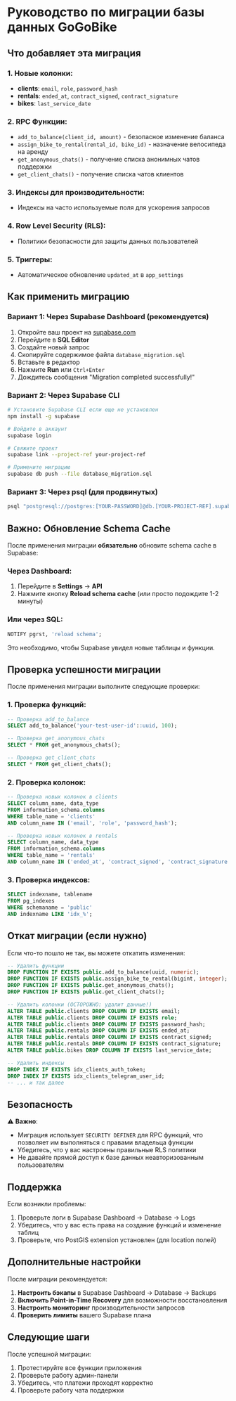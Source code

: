 # Руководство по миграции базы данных GoGoBike

## Что добавляет эта миграция

### 1. Новые колонки:
- **clients**: `email`, `role`, `password_hash`
- **rentals**: `ended_at`, `contract_signed`, `contract_signature`
- **bikes**: `last_service_date`

### 2. RPC Функции:
- `add_to_balance(client_id, amount)` - безопасное изменение баланса
- `assign_bike_to_rental(rental_id, bike_id)` - назначение велосипеда на аренду
- `get_anonymous_chats()` - получение списка анонимных чатов поддержки
- `get_client_chats()` - получение списка чатов клиентов

### 3. Индексы для производительности:
- Индексы на часто используемые поля для ускорения запросов

### 4. Row Level Security (RLS):
- Политики безопасности для защиты данных пользователей

### 5. Триггеры:
- Автоматическое обновление `updated_at` в `app_settings`

## Как применить миграцию

### Вариант 1: Через Supabase Dashboard (рекомендуется)

1. Откройте ваш проект на [supabase.com](https://supabase.com)
2. Перейдите в **SQL Editor**
3. Создайте новый запрос
4. Скопируйте содержимое файла `database_migration.sql`
5. Вставьте в редактор
6. Нажмите **Run** или `Ctrl+Enter`
7. Дождитесь сообщения "Migration completed successfully!"

### Вариант 2: Через Supabase CLI

```bash
# Установите Supabase CLI если еще не установлен
npm install -g supabase

# Войдите в аккаунт
supabase login

# Свяжите проект
supabase link --project-ref your-project-ref

# Примените миграцию
supabase db push --file database_migration.sql
```

### Вариант 3: Через psql (для продвинутых)

```bash
psql "postgresql://postgres:[YOUR-PASSWORD]@db.[YOUR-PROJECT-REF].supabase.co:5432/postgres" -f database_migration.sql
```

## Важно: Обновление Schema Cache

После применения миграции **обязательно** обновите schema cache в Supabase:

### Через Dashboard:
1. Перейдите в **Settings** → **API**
2. Нажмите кнопку **Reload schema cache** (или просто подождите 1-2 минуты)

### Или через SQL:
```sql
NOTIFY pgrst, 'reload schema';
```

Это необходимо, чтобы Supabase увидел новые таблицы и функции.

## Проверка успешности миграции

После применения миграции выполните следующие проверки:

### 1. Проверка функций:

```sql
-- Проверка add_to_balance
SELECT add_to_balance('your-test-user-id'::uuid, 100);

-- Проверка get_anonymous_chats
SELECT * FROM get_anonymous_chats();

-- Проверка get_client_chats
SELECT * FROM get_client_chats();
```

### 2. Проверка колонок:

```sql
-- Проверка новых колонок в clients
SELECT column_name, data_type 
FROM information_schema.columns 
WHERE table_name = 'clients' 
AND column_name IN ('email', 'role', 'password_hash');

-- Проверка новых колонок в rentals
SELECT column_name, data_type 
FROM information_schema.columns 
WHERE table_name = 'rentals' 
AND column_name IN ('ended_at', 'contract_signed', 'contract_signature');
```

### 3. Проверка индексов:

```sql
SELECT indexname, tablename 
FROM pg_indexes 
WHERE schemaname = 'public' 
AND indexname LIKE 'idx_%';
```

## Откат миграции (если нужно)

Если что-то пошло не так, вы можете откатить изменения:

```sql
-- Удалить функции
DROP FUNCTION IF EXISTS public.add_to_balance(uuid, numeric);
DROP FUNCTION IF EXISTS public.assign_bike_to_rental(bigint, integer);
DROP FUNCTION IF EXISTS public.get_anonymous_chats();
DROP FUNCTION IF EXISTS public.get_client_chats();

-- Удалить колонки (ОСТОРОЖНО: удалит данные!)
ALTER TABLE public.clients DROP COLUMN IF EXISTS email;
ALTER TABLE public.clients DROP COLUMN IF EXISTS role;
ALTER TABLE public.clients DROP COLUMN IF EXISTS password_hash;
ALTER TABLE public.rentals DROP COLUMN IF EXISTS ended_at;
ALTER TABLE public.rentals DROP COLUMN IF EXISTS contract_signed;
ALTER TABLE public.rentals DROP COLUMN IF EXISTS contract_signature;
ALTER TABLE public.bikes DROP COLUMN IF EXISTS last_service_date;

-- Удалить индексы
DROP INDEX IF EXISTS idx_clients_auth_token;
DROP INDEX IF EXISTS idx_clients_telegram_user_id;
-- ... и так далее
```

## Безопасность

⚠️ **Важно**: 
- Миграция использует `SECURITY DEFINER` для RPC функций, что позволяет им выполняться с правами владельца функции
- Убедитесь, что у вас настроены правильные RLS политики
- Не давайте прямой доступ к базе данных неавторизованным пользователям

## Поддержка

Если возникли проблемы:
1. Проверьте логи в Supabase Dashboard → Database → Logs
2. Убедитесь, что у вас есть права на создание функций и изменение таблиц
3. Проверьте, что PostGIS extension установлен (для location полей)

## Дополнительные настройки

После миграции рекомендуется:

1. **Настроить бэкапы** в Supabase Dashboard → Database → Backups
2. **Включить Point-in-Time Recovery** для возможности восстановления
3. **Настроить мониторинг** производительности запросов
4. **Проверить лимиты** вашего Supabase плана

## Следующие шаги

После успешной миграции:
1. Протестируйте все функции приложения
2. Проверьте работу админ-панели
3. Убедитесь, что платежи проходят корректно
4. Проверьте работу чата поддержки
